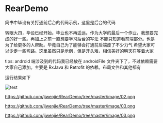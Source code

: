 # RearDemo
简书中毕设有关打通前后台的代码示例，这里是后台的代码

转眼大四，毕设已经开始，毕业也不再遥远，作为大学的最后一个作业，我想要完成的好一些。再加上之前一直想要学习后台的写法
不能只知道看前端部分。也是为了给更多的人帮助。毕竟自己为了能够会打通前后端废了不少力气
希望大家可以少走一些弯路。这里虽然只是示例，但是开头难，相信美好的明天在等着大家


tips: android 端涉及到的代码我已经放在 androidFile 文件夹下了，不过依赖需要大家自己添加。主要是 RxJava 和 Retrofit 的依赖。布局文件和其他都有


运行结果如下

![test](https://github.com/jiwenjie/RearDemo/tree/master/image/01.png)

https://github.com/jiwenjie/RearDemo/tree/master/image/02.png

https://github.com/jiwenjie/RearDemo/tree/master/image/03.png

https://github.com/jiwenjie/RearDemo/tree/master/image/03.png
